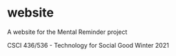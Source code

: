 # website
A website for the Mental Reminder project 

CSCI 436/536 - Technology for Social Good
Winter 2021

